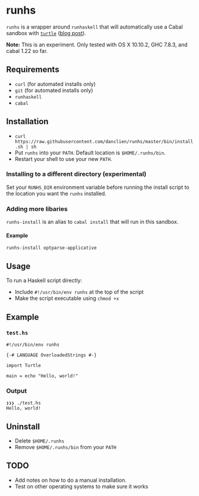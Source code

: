 # runhs

`runhs` is a wrapper around `runhaskell` that will automatically use a Cabal sandbox with [`turtle`](https://hackage.haskell.org/package/turtle) ([blog post](http://www.haskellforall.com/2015/01/use-haskell-for-shell-scripting.html)).

**Note:** This is an experiment. Only tested with OS X 10.10.2, GHC 7.8.3, and cabal 1.22 so far.


## Requirements

* `curl` (for automated installs only)
* `git` (for automated installs only)
* `runhaskell`
* `cabal`


## Installation

* `curl https://raw.githubusercontent.com/danclien/runhs/master/bin/install.sh | sh`
* Put `runhs` into your `PATH`. Default location is `$HOME/.runhs/bin`.
* Restart your shell to use your new `PATH`.

### Installing to a different directory (experimental)

Set your `RUNHS_DIR` environment variable before running the install script to the
location you want the `runhs` installed.

### Adding more libaries

`runhs-install` is an alias to `cabal install` that will run in this sandbox.

#### Example

```
runhs-install optparse-applicative
```

## Usage

To run a Haskell script directly:

* Include `#!/usr/bin/env runhs` at the top of the script
* Make the script executable using `chmod +x`


## Example

### `test.hs`
```
#!/usr/bin/env runhs

{-# LANGUAGE OverloadedStrings #-}

import Turtle

main = echo "Hello, world!"
```

### Output
```
❯❯❯ ./test.hs
Hello, world!
```

## Uninstall

* Delete `$HOME/.runhs`
* Remove `$HOME/.runhs/bin` from your `PATH`

## TODO

* Add notes on how to do a manual installation.
* Test on other operating systems to make sure it works